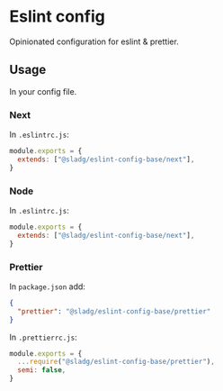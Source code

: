 # Eslint config

Opinionated configuration for eslint & prettier.

## Usage

In your config file.

### Next

In `.eslintrc.js`:

```js
module.exports = {
  extends: ["@sladg/eslint-config-base/next"],
}
```

### Node

In `.eslintrc.js`:

```js
module.exports = {
  extends: ["@sladg/eslint-config-base/next"],
}
```

### Prettier

In `package.json` add:

```json
{
  "prettier": "@sladg/eslint-config-base/prettier"
}
```

In `.prettierrc.js`:

```js
module.exports = {
  ...require("@sladg/eslint-config-base/prettier"),
  semi: false,
}
```
